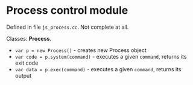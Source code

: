 # Process control module #

Defined in file `js_process.cc`. Not complete at all.

Classes: **Process**.

  * `var p = new Process()` - creates new Process object
  * `var code = p.system(command)` - executes a given `command`, returns its exit code
  * `var data = p.exec(command)` - executes a given `command`, returns its output